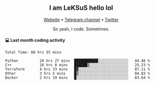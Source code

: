 <h2 align="center">I am LeKSuS hello lol</h2>
<div align="center">
  <a href="https://leksus.net">Website</a> •
  <a href="https://t.me/leksus_was_here">Telegram channel</a> •
  <a href="https://twitter.com/___LeKSuS___">Twitter</a>
</div>
<p align="center">So yeah, I code. Sometimes.</p>

#### :computer: Last month coding activity
<!--START_SECTION:waka-->

```text
Total Time: 60 hrs 55 mins

Python          28 hrs 27 mins  ███████████░░░░░░░░░░░░░░   44.46 %
C++             16 hrs 8 mins   ██████▒░░░░░░░░░░░░░░░░░░   25.23 %
Terraform       4 hrs 33 mins   █▓░░░░░░░░░░░░░░░░░░░░░░░   07.11 %
Other           3 hrs 5 mins    █▒░░░░░░░░░░░░░░░░░░░░░░░   04.83 %
Docker          2 hrs 19 mins   █░░░░░░░░░░░░░░░░░░░░░░░░   03.64 %
```

<!--END_SECTION:waka-->

<!-- flag{4_l0t_0f_1nter35t1ng_th1ng5_4r3_1n_publ1c_d0m41n} -->
